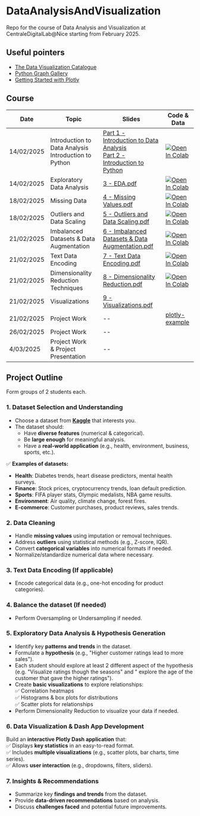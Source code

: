 # DataAnalysisAndVisualization

Repo for the course of Data Analysis and Visualization at CentraleDigitalLab@Nice starting from February 2025.

## Useful pointers

- [The Data Visualization Catalogue](https://datavizcatalogue.com)
- [Python Graph Gallery](https://python-graph-gallery.com)
- [Getting Started with Plotly](https://plotly.com/python/getting-started/)

## Course

| **Date**   | **Topic**                                                  | **Slides**                                                                                                                                                                             | **Code & Data**                                                                                                                                                                                                             |
|------------|------------------------------------------------------------|----------------------------------------------------------------------------------------------------------------------------------------------------------------------------------------|-----------------------------------------------------------------------------------------------------------------------------------------------------------------------------------------------------------------------------|
| 14/02/2025 | Introduction to Data Analysis <br/> Introduction to Python | [Part 1 - Introduction to Data Analysis](slides/1%20-%20Introduction%20to%20Data%20Analysis.pdf)<br/> [Part 2 - Introduction to Python](slides/2%20-%20Introduction%20to%20Python.pdf) | [![Open In Colab](https://colab.research.google.com/assets/colab-badge.svg)](https://colab.research.google.com/github/deborahdore/DataAnalysisAndVisualization/blob/main/notebook/Notebook_Introduction_to_python.ipynb)    |
| 14/02/2025 | Exploratory Data Analysis                                  | [3 - EDA.pdf](slides/3%20-%20EDA.pdf)                                                                                                                                                  | [![Open In Colab](https://colab.research.google.com/assets/colab-badge.svg)](https://colab.research.google.com/github/deborahdore/DataAnalysisAndVisualization/blob/main/notebook/Notebook_EDA.ipynb)                       |
| 18/02/2025 | Missing Data                                               | [4 - Missing Values.pdf](slides/4%20-%20Missing%20Values.pdf)                                                                                                                          | [![Open In Colab](https://colab.research.google.com/assets/colab-badge.svg)](https://colab.research.google.com/github/deborahdore/DataAnalysisAndVisualization/blob/main/notebook/Notebook_Missing_Data.ipynb)              |
| 18/02/2025 | Outliers and Data Scaling                                  | [5 - Outliers and Data Scaling.pdf](slides/5%20-%20Outliers%20and%20Data%20Scaling.pdf)                                                                                                | [![Open In Colab](https://colab.research.google.com/assets/colab-badge.svg)](https://colab.research.google.com/github/deborahdore/DataAnalysisAndVisualization/blob/main/notebook/Notebook_Outliers_and_Data_Scaling.ipynb) |
| 21/02/2025 | Imbalanced Datasets & Data Augmentation                    | [6 - Imbalanced Datasets & Data Augmentation.pdf](slides/6%20-%20Imbalanced%20Datasets%20%26%20Data%20Augmentation.pdf)                                                                | [![Open In Colab](https://colab.research.google.com/assets/colab-badge.svg)](https://colab.research.google.com/github/deborahdore/DataAnalysisAndVisualization/blob/main/notebook/Notebook_Imbalanced_Dataset.ipynb)        |
| 21/02/2025 | Text Data Encoding                                         | [7 - Text Data Encoding.pdf](slides/7%20-%20Text%20Data%20Encoding.pdf)                                                                                                                | [![Open In Colab](https://colab.research.google.com/assets/colab-badge.svg)](https://colab.research.google.com/github/deborahdore/DataAnalysisAndVisualization/blob/main/notebook/Notebook_Text_Data_Encoding.ipynb)        |
| 21/02/2025 | Dimensionality Reduction Techniques                        | [8 - Dimensionality Reduction.pdf](slides/8%20-%20Dimensionality%20Reduction.pdf)                                                                                                      | [![Open In Colab](https://colab.research.google.com/assets/colab-badge.svg)](https://colab.research.google.com/github/deborahdore/DataAnalysisAndVisualization/blob/main/notebook/Notebook_Dimensionality_reduction.ipynb)  |
| 21/02/2025 | Visualizations                                             | [9 - Visualizations.pdf](slides/9%20-%20Visualizations.pdf)                                                                                                                            |                                                                                                                                                                                                                             |
| 21/02/2025 | Project Work                                               | --                                                                                                                                                                                     | [plotly-example](plotly-example)                                                                                                                                                                                            |
| 26/02/2025 | Project Work                                               | --                                                                                                                                                                                     |                                                                                                                                                                                                                             |
| 4/03/2025  | Project Work <br/> & Project Presentation                  | --                                                                                                                                                                                     |                                                                                                                                                                                                                             |

## **Project Outline**

Form groups of 2 students each.

### **1. Dataset Selection and Understanding**

- Choose a dataset from **[Kaggle](https://www.kaggle.com/datasets)** that interests you.
- The dataset should:
    - Have **diverse features** (numerical & categorical).
    - Be **large enough** for meaningful analysis.
    - Have a **real-world application** (e.g., health, environment, business, sports, etc.).

✅ **Examples of datasets:**

- **Health**: Diabetes trends, heart disease predictors, mental health surveys.
- **Finance**: Stock prices, cryptocurrency trends, loan default prediction.
- **Sports**: FIFA player stats, Olympic medalists, NBA game results.
- **Environment**: Air quality, climate change, forest fires.
- **E-commerce**: Customer purchases, product reviews, sales trends.

### **2. Data Cleaning**

- Handle **missing values** using imputation or removal techniques.
- Address **outliers** using statistical methods (e.g., Z-score, IQR).
- Convert **categorical variables** into numerical formats if needed.
- Normalize/standardize numerical data where necessary.

### **3. Text Data Encoding (If applicable)**

- Encode categorical data (e.g., one-hot encoding for product categories).

### **4. Balance the dataset (If needed)**

- Perform Oversampling or Undersampling if needed.

### **5. Exploratory Data Analysis & Hypothesis Generation**

- Identify key **patterns and trends** in the dataset.
- Formulate a **hypothesis** (e.g., "Higher customer ratings lead to more sales").
- Each student should explore at least 2 different aspect of the hypothesis (e.g. "Visualize ratings though the seasons" and "
  explore the age of the customer that gave the higher ratings").
- Create **basic visualizations** to explore relationships:<br>
  ✅ Correlation heatmaps  
  ✅ Histograms & box plots for distributions  
  ✅ Scatter plots for relationships
- Perform Dimensionality Reduction to visualize your data if needed.

### **6. Data Visualization & Dash App Development**

Build an **interactive Plotly Dash application** that: <br>
✅ Displays **key statistics** in an easy-to-read format.  
✅ Includes **multiple visualizations** (e.g., scatter plots, bar charts, time series).  
✅ Allows **user interaction** (e.g., dropdowns, filters, sliders).

### **7. Insights & Recommendations**

- Summarize key **findings and trends** from the dataset.
- Provide **data-driven recommendations** based on analysis.
- Discuss **challenges faced** and potential future improvements.